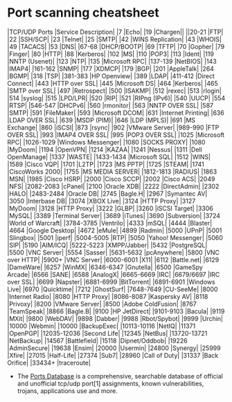 # Port scanning cheatsheet

|TCP/UDP Ports	|Service Description|
|7	|Echo|
|19	|Chargen||
||20-21	|FTP|
|22	|SSH/SCP|
|23	|Telnet|
|25	|SMTP|
|42	|WINS Replication|
|43	|WHOIS|
|49	|TACACS|
|53	|DNS|
|67-68	|DHCP/BOOTP|
|69	|TFTP|
|70	|Gopher|
|79	|Finger|
|80	|HTTP|
|88	|Kerberos|
|102	|MS|
|110	|POP3|
|113	|Ident|
|119	|NNTP (Usenet)|
|123	|NTP|
|135	|Microsoft RPC|
|137-139	|NetBIOS|
|143	|IMAP4|
|161-162	|SNMP|
|177	|XDMCP|
|179	|BGP|
|201	|AppleTalk|
|264	|BGMP|
|318	|TSP|
|381-383	|HP Openview|
|389	|LDAP|
|411-412	|Direct Connect|
|443	|HTTP over SSL|
|445	|Microsoft DS|
|464	|Kerberos|
|465	|SMTP over SSL|
|497	|Retrospect|
|500	|ISAKMP|
|512	|rexec|
|513	|rlogin|
|514	|syslog|
|515	|LPD/LPR|
|520	|RIP|
|521	|RIPng (IPv6)|
|540	|UUCP|
|554	|RTSP|
|546-547	|DHCPv6|
|560	|rmonitor|
|563	|NNTP OVER SSL|
|587	|SMTP|
|591	|FileMaker|
|593	|Microsoft DCOM|
|631	|Internet Printing|
|636	|LDAP OVER SSL|
|639	|MSDP (PIM)|
|646	|LDP (MPLS)|
|691	|MS Exchange|
|860	|iSCSI|
|873	|rsync|
|902	|VMware Server|
|989-990	|FTP OVER SSL|
|993	|IMAP4 OVER SSL|
|995	|POP3 OVER SSL|
|1025	|Microsoft RPC|
|1026-1029	|Windows Messenger|
|1080	|SOCKS PROXY|
|1080	|MyDoom|
|1194	|OpenVPN|
|1214	|KAZAA|
|1241	|Nessus|
|1311	|Dell OpenManage|
|1337	|WASTE|
|1433-1434	|Microsoft SQL|
|1512	|WINS|
|1589	|Cisco VQP|
|1701	|L2TP|
|1723	|MS PPTP|
|1725	|STEAM|
|1741	|CiscoWorks 2000|
|1755	|MS MEDIA SERVER|
|1812-1813	|RADIUS|
|1863	|MSN|
|1985	|Cisco HSRP|
|2000	|Cisco SCCP|
|2002	|Cisco ACS|
|2049	|NFS|
|2082-2083	|cPanel|
|2100	|Oracle XDB|
|2222	|DirectAdmin|
|2302	|HALO|
|2483-2484	|Oracle DB|
|2745	|Bagle.H|
|2967	|Symantec AV|
|3050	|Interbase DB|
|3074	|XBOX Live|
|3124	|HTTP Proxy|
|3127	|MyDoom|
|3128	|HTTP Proxy|
|3222	|GLBP|
|3260	|iSCSI Target|
|3306	|MySQL|
|3389	|Terminal Server|
|3689	|iTunes|
|3690	|Subversion|
|3724	|World of Warcraft|
|3784-3785	|Ventrilo|
|4333	|mSQL|
|4444	|Blaster|
|4664	|Google Desktop|
|4672	|eMule|
|4899	|Radmin|
|5000	|UPnP|
|5001	|Slingbox|
|5001	|iperf|
|5004-5005	|RTP|
|5050	|Yahoo! Messenger|
|5060	|SIP|
|5190	|AIM/ICQ|
|5222-5223	|XMPP/Jabber|
|5432	|PostgreSQL|
|5500	|VNC Server|
|5554	|Sasser|
|5631-5632	|pcAnywhere|
|5800	|VNC over HTTP|
|5900+	|VNC Server|
|6000-6001	|X11|
|6112	|Battle.net|
|6129	|DameWare|
|6257	|WinMX|
|6346-6347	|Gnutella|
|6500	|GameSpy Arcade|
|6566	|SANE|
|6588	|AnalogX|
|6665-6669	|IRC|
|6679/6697	|IRC over SSL|
|6699	|Napster|
|6881-6999	|BitTorrent|
|6891-6901	|Windows Live|
|6970	|Quicktime|
|7212	|GhostSurf|
|7648-7649	|CU-SeeMe|
|8000	|Internet Radio|
|8080	|HTTP Proxy|
|8086-8087	|Kaspersky AV|
|8118	|Privoxy|
|8200	|VMware Server|
|8500	|Adobe ColdFusion|
|8767	|TeamSpeak|
|8866	|Bagle.B|
|9100	|HP JetDirect|
|9101-9103	|Bacula|
|9119	|MXit|
|9800	|WebDAV|
|9898	|Dabber|
|9988	|Rbot/Spybot|
|9999	|Urchin|
|10000	|Webmin|
|10000	|BackupExec|
|10113-10116	|NetIQ|
|11371	|OpenPGP|
|12035-12036	|Second Life|
|12345	|NetBus|
|13720-13721	|NetBackup|
|14567	|Battlefield|
|15118	|Dipnet/Oddbob|
|19226	|AdminSecure|
|19638	|Ensim|
|20000	|Usermin|
|24800	|Synergy|
|25999	|Xfire|
|27015	|Half-Life|
|27374	|Sub7|
|28960	|Call of Duty|
|31337	|Back Orifice|
|33434+	|traceroute|

* The [Ports Database](https://www.speedguide.net/ports.php) is a comprehensive, searchable database of official and unofficial tcp/udp port[1] assignments, known vulnerabilities, trojans, applications use and more.
